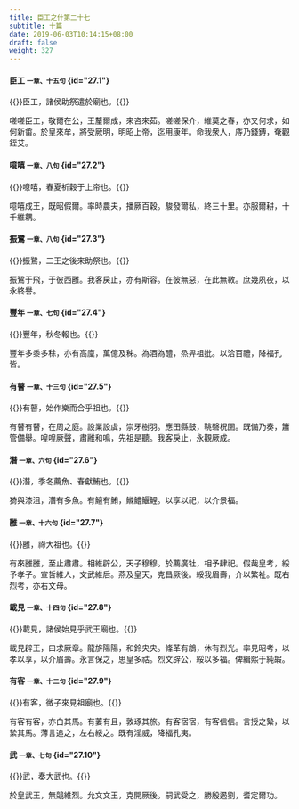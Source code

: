 ```yaml
---
title: 臣工之什第二十七
subtitle: 十篇
date: 2019-06-03T10:14:15+08:00
draft: false
weight: 327
---
```


#### 臣工 <small>一章、十五句</small> {id="27.1"}

{{<alert info>}}臣工，諸侯助祭遣於廟也。{{</alert>}}

<p id="27.1.1">嗟嗟臣工，敬爾在公，王釐爾成，來咨來茹。嗟嗟保介，維莫之春，亦又何求，如何新畬。於皇來牟，將受厥明，明昭上帝，迄用康年。命我衆人，庤乃錢鎛，奄觀銍艾。</p>

#### 噫嘻 <small>一章、八句</small> {id="27.2"}

{{<alert info>}}噫嘻，春夏祈穀于上帝也。{{</alert>}}

<p id="27.2.1">噫嘻成王，既昭假爾。率時農夫，播厥百穀。駿發爾私，終三十里。亦服爾耕，十千維耦。</p>

#### 振鷺 <small>一章、八句</small> {id="27.3"}

{{<alert info>}}振鷺，二王之後來助祭也。{{</alert>}}

<p id="27.3.1">振鷺于飛，于彼西雝。我客戾止，亦有斯容。在彼無惡，在此無斁。庶幾夙夜，以永終譽。</p>

#### 豐年 <small>一章、七句</small> {id="27.4"}

{{<alert info>}}豐年，秋冬報也。{{</alert>}}

<p id="27.4.1">豐年多黍多稌，亦有高廩，萬億及秭。為酒為醴，烝畀祖妣。以洽百禮，降福孔皆。</p>

#### 有瞽 <small>一章、十三句</small> {id="27.5"}

{{<alert info>}}有瞽，始作樂而合乎祖也。{{</alert>}}

<p id="27.5.1">有瞽有瞽，在周之庭。設業設虡，崇牙樹羽。應田縣鼓，鞉磬柷圉。既備乃奏，簫管備舉。喤喤厥聲，肅雝和鳴，先祖是聽。我客戾止，永觀厥成。</p>

#### 潛 <small>一章、六句</small> {id="27.6"}

{{<alert info>}}潛，季冬薦魚、春獻鮪也。{{</alert>}}

<p id="27.6.1">猗與漆沮，潛有多魚。有鱣有鮪，鰷鱨鰋鯉。以享以祀，以介景福。</p>

#### 雝 <small>一章、十六句</small> {id="27.7"}

{{<alert info>}}雝，禘大祖也。{{</alert>}}

<p id="27.7.1">有來雝雝，至止肅肅。相維辟公，天子穆穆。於薦廣牡，相予肆祀。假哉皇考，綏予孝子。宣哲維人，文武維后。燕及皇天，克昌厥後。綏我眉壽，介以繁祉。既右烈考，亦右文母。</p>

#### 載見 <small>一章、十四句</small> {id="27.8"}

{{<alert info>}}載見，諸侯始見乎武王廟也。{{</alert>}}

<p id="27.8.1">載見辟王，曰求厥章。龍旂陽陽，和鈴央央。鞗革有鶬，休有烈光。率見昭考，以孝以享，以介眉壽。永言保之，思皇多祜。烈文辟公，綏以多福。俾緝熙于純嘏。</p>

#### 有客 <small>一章、十二句</small> {id="27.9"}

{{<alert info>}}有客，微子來見祖廟也。{{</alert>}}

<p id="27.9.1">有客有客，亦白其馬。有萋有且，敦琢其旅。有客宿宿，有客信信。言授之縶，以縶其馬。薄言追之，左右綏之。既有淫威，降福孔夷。</p>

#### 武 <small>一章、七句</small> {id="27.10"}

{{<alert info>}}武，奏大武也。{{</alert>}}

<p id="27.10.1">於皇武王，無競維烈。允文文王，克開厥後。嗣武受之，勝殷遏劉，耆定爾功。</p>
